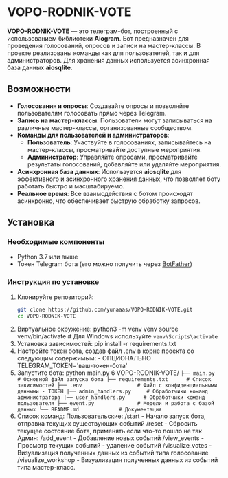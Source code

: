 # VOPO-RODNIK-VOTE

**VOPO-RODNIK-VOTE** — это телеграм-бот, построенный с использованием библиотеки **Aiogram**. Бот предназначен для проведения голосований, опросов и записи на мастер-классы. В проекте реализованы команды как для пользователей, так и для администраторов. Для хранения данных используется асинхронная база данных **aiosqlite**.

## Возможности

- **Голосования и опросы**: Создавайте опросы и позволяйте пользователям голосовать прямо через Telegram.
- **Запись на мастер-классы**: Пользователи могут записываться на различные мастер-классы, организованные сообществом.
- **Команды для пользователей и администраторов**:
  - **Пользователь**: Участвуйте в голосованиях, записывайтесь на мастер-классы, просматривайте доступные мероприятия.
  - **Администратор**: Управляйте опросами, просматривайте результаты голосований, добавляйте или удаляйте мероприятия.
- **Асинхронная база данных**: Используется **aiosqlite** для эффективного и асинхронного хранения данных, что позволяет боту работать быстро и масштабируемо.
- **Реальное время**: Все взаимодействия с ботом происходят асинхронно, что обеспечивает быструю обработку запросов.

## Установка

### Необходимые компоненты

- Python 3.7 или выше
- Токен Telegram бота (его можно получить через [BotFather](https://core.telegram.org/bots#botfather))

### Инструкция по установке

1. Клонируйте репозиторий:
   ```bash
   git clone https://github.com/yunaaas/VOPO-RODNIK-VOTE.git
   cd VOPO-RODNIK-VOTE
2. Виртуальное окружение:
    python3 -m venv venv
    source venv/bin/activate  # Для Windows используйте `venv\Scripts\activate`
3. Установка зависимостей:
     pip install -r requirements.txt
4. Настройте токен бота, создав файл .env в корне проекта со следующим содержимым: - ОПЦИОНАЛЬНО
    TELEGRAM_TOKEN='ваш-токен-бота'
5. Запустите бота:
     python main.py
6 VOPO-RODNIK-VOTE/
`├── main.py               # Основной файл запуска бота
├── requirements.txt      # Список зависимостей
├── .env                  # Файл с конфиденциальными данными - ТОКЕН
|── admin_handlers.py     # Обработчики команд администратора
|── user_handlers.py      # Обработчики команд пользователя
├── event.py              # Модели и работа с базой данных
└── README.md             # Документация`
7. Список команд:
   Пользовательские:
   /start - Начало запуск бота, отправка текущих существующих событий
   /reset - Сбросить текущее состояние бота, применять если что-то пошло не так
   Админ:
   /add_event - Добавление новых событий
   /view_events - Просмотр текущих событий - удаление событий
   /visualize_votes - Визуализация полученных данных из событий типа голосование
   /visualize_workshop - Визуализация полученных данных из событий типа мастер-класс.
   
